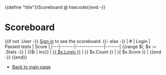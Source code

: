 {{define "title"}}Scoreboard @ hsecode{{end -}}
# Scoreboard
{{if not .User -}}
[Sign in](signin) to see the scoreboard.
{{- else -}}
| # | Login | Passed tests | Score |
|---|-------|--------------|-------|
{{range $i, $x := .Stats -}}
| {{$i | inc}} | [{{ $x.Login }}](https://github.com/{{$x.Login}}) | {{ $x.Count }} | {{ $x.Score }} |
{{end -}}
{{end}}

* [Back to main page](..)
